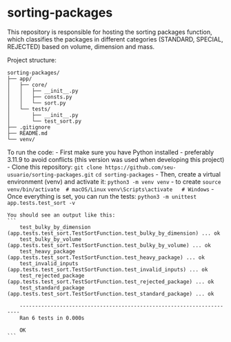 # sorting-packages
This repository is responsible for hosting the sorting packages function, which classifies the packages in different categories (STANDARD, SPECIAL, REJECTED) based on volume, dimension and mass.

Project structure:
```
sorting-packages/
├── app/
│   ├── core/
│   │   ├── __init__.py
│   │   ├── consts.py
│   │   └── sort.py
│   └── tests/
│       ├── __init__.py
│       └── test_sort.py
├── .gitignore
├── README.md
└── venv/
```

To run the code:
    - First make sure you have Python installed - preferably 3.11.9 to avoid conflicts (this version was used when developing this project)
    - Clone this repository:
        ```git clone https://github.com/seu-usuario/sorting-packages.git```
        ```cd sorting-packages```
    - Then, create a virtual environment (venv) and activate it:
        ```python3 -m venv venv``` - to create
        ```source venv/bin/activate  # macOS/Linux```
        ```venv\Scripts\activate   # Windows```
    - Once everything is set, you can run the tests:
        ```python3 -m unittest app.tests.test_sort -v```

    You should see an output like this:
    ```
        test_bulky_by_dimension (app.tests.test_sort.TestSortFunction.test_bulky_by_dimension) ... ok
        test_bulky_by_volume (app.tests.test_sort.TestSortFunction.test_bulky_by_volume) ... ok
        test_heavy_package (app.tests.test_sort.TestSortFunction.test_heavy_package) ... ok
        test_invalid_inputs (app.tests.test_sort.TestSortFunction.test_invalid_inputs) ... ok
        test_rejected_package (app.tests.test_sort.TestSortFunction.test_rejected_package) ... ok
        test_standard_package (app.tests.test_sort.TestSortFunction.test_standard_package) ... ok

        ----------------------------------------------------------------------
        Ran 6 tests in 0.000s

        OK
    ```